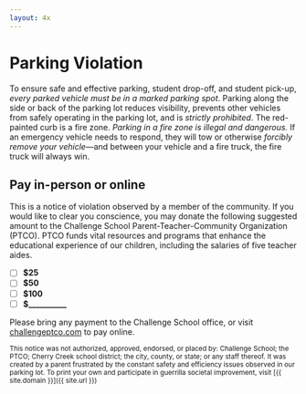 ```yaml
---
layout: 4x
---
```


# Parking Violation

To ensure safe and effective parking, student drop-off, and student pick-up, _every parked vehicle must be in a marked parking spot_. Parking along the side or back of the parking lot reduces visibility, prevents other vehicles from safely operating in the parking lot, and is _strictly prohibited_. The red-painted curb is a fire zone. _Parking in a fire zone is illegal and dangerous._ If an emergency vehicle needs to respond, they will tow or otherwise _forcibly remove your vehicle_—and between your vehicle and a fire truck, the fire truck will always win.

## Pay in-person or online

This is a notice of violation observed by a member of the community. If you would like to clear you conscience, you may donate the following suggested amount to the Challenge School Parent-Teacher-Community Organization (PTCO). PTCO funds vital resources and programs that enhance the educational experience of our children, including the salaries of five teacher aides.

- [ ] **$25**
- [ ] **$50**
- [ ] **$100**
- [ ] **$__________**

Please bring any payment to the Challenge School office, or visit [challengeptco.com](https://challengeptco.com) to pay online.

<small markdown="1">
This notice was not authorized, approved, endorsed, or placed by: Challenge School; the PTCO; Cherry Creek school district; the city, county, or state; or any staff thereof. It was created by a parent frustrated by the constant safety and efficiency issues observed in our parking lot. To print your own and participate in guerrilla societal improvement, visit [{{ site.domain }}]({{ site.url }})
</small>

